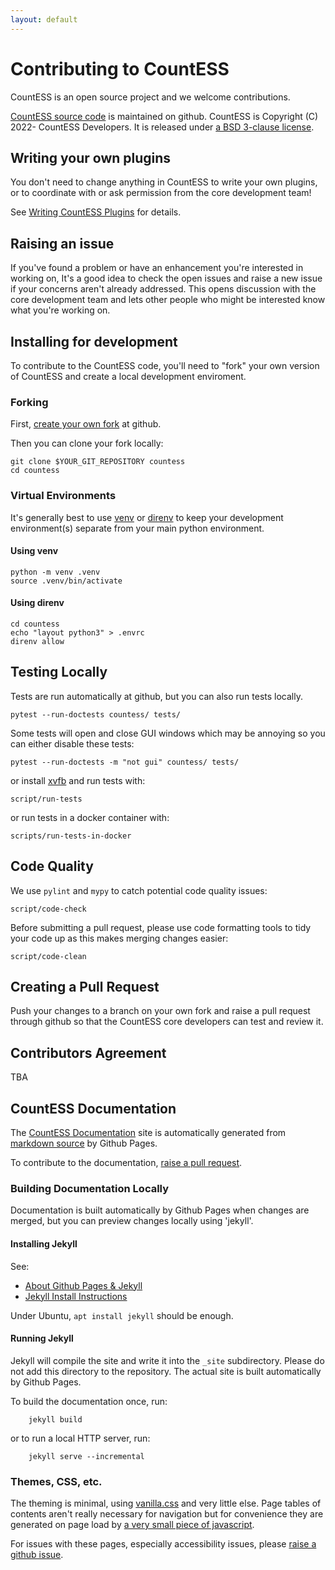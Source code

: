 ```yaml
---
layout: default
---
```


# Contributing to CountESS

CountESS is an open source project and we welcome contributions.

[CountESS source code](https://github.com/CountESS-Project/CountESS/)
is maintained on github.
CountESS is Copyright (C) 2022- CountESS Developers.
It is released under [a BSD 3-clause license](https://github.com/CountESS-Project/CountESS/blob/main/LICENSE.txt).

## Writing your own plugins

You don't need to change anything in CountESS to write your own 
plugins, or to coordinate with or ask permission from the core development
team!

See [Writing CountESS Plugins](../writing-plugins/) for details.

## Raising an issue

If you've found a problem or have an enhancement you're interested in working on,
It's a good idea to check the open issues and raise a new issue if
your concerns aren't already addressed.  This opens discussion with the core
development team and lets other people who might be interested know what you're
working on.

## Installing for development

To contribute to the CountESS code, you'll need to "fork" your
own version of CountESS and create a local development enviroment.

### Forking

First, [create your own fork](https://github.com/CountESS-Project/CountESS/fork) at github.

Then you can clone your fork locally:

    git clone $YOUR_GIT_REPOSITORY countess
    cd countess

### Virtual Environments

It's generally best to use [venv](https://docs.python.org/3/library/venv.html)
or [direnv](https://direnv.net/)
to keep your development environment(s) separate from your main
python environment.

#### Using venv

    python -m venv .venv
    source .venv/bin/activate

#### Using direnv

    cd countess
    echo "layout python3" > .envrc
    direnv allow
    
## Testing Locally

Tests are run automatically at github, but you can also run
tests locally.

    pytest --run-doctests countess/ tests/

Some tests will open and close GUI windows which may be annoying
so you can either disable these tests:

    pytest --run-doctests -m "not gui" countess/ tests/

or install [xvfb](https://en.wikipedia.org/wiki/Xvfb) and run
tests with:    

    script/run-tests

or run tests in a docker container with:

    scripts/run-tests-in-docker

## Code Quality
 
We use `pylint` and `mypy` to catch potential code quality issues:

    script/code-check

Before submitting a pull request, please use code formatting
tools to tidy your code up as this makes merging changes easier:

    script/code-clean

## Creating a Pull Request

Push your changes to a branch on your own fork and raise
a pull request through github so that
the CountESS core developers can test and review it.

## Contributors Agreement

TBA

## CountESS Documentation

The [CountESS Documentation](https://countess-project.github.io/CountESS/)
site is automatically generated from
[markdown source](https://github.com/CountESS-Project/CountESS/tree/main/docs)
by Github Pages.

To contribute to the documentation,
[raise a pull request](https://docs.github.com/en/pull-requests/collaborating-with-pull-requests/proposing-changes-to-your-work-with-pull-requests/creating-a-pull-request).

### Building Documentation Locally

Documentation is built automatically by Github Pages when changes are merged,
but you can preview changes locally using 'jekyll'.

#### Installing Jekyll

See:

* [About Github Pages & Jekyll](https://docs.github.com/en/pages/setting-up-a-github-pages-site-with-jekyll/about-github-pages-and-jekyll)
* [Jekyll Install Instructions](https://jekyllrb.com/docs/installation/)

Under Ubuntu, `apt install jekyll` should be enough.

#### Running Jekyll

Jekyll will compile the site and write it into the `_site` subdirectory. 
Please do not add this directory to the repository.  The actual site
is built automatically by Github Pages.

To build the documentation once, run:

        jekyll build

or to run a local HTTP server, run:

        jekyll serve --incremental

### Themes, CSS, etc.

The theming is minimal, using [vanilla.css](https://vanillacss.com/) and
very little else.  Page tables of contents aren't really necessary for 
navigation but for convenience they are generated on page load by
[a very small piece of javascript](https://countess-project.github.io/js/toc.js).

For issues with these pages, especially accessibility issues, please
[raise a github issue](https://github.com/CountESS-Project/CountESS/issues).
